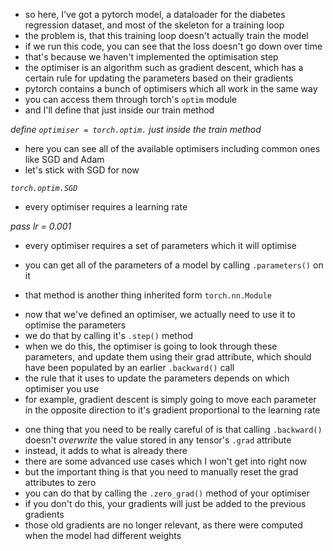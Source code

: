 - so here, I've got a pytorch model, a dataloader for the diabetes regression dataset, and most of the skeleton for a training loop
- the problem is, that this training loop doesn't actually train the model
- if we run this code, you can see that the loss doesn't go down over time
- that's because we haven't implemented the optimisation step
- the optimiser is an algorithm such as gradient descent, which has a certain rule for updating the parameters based on their gradients
- pytorch contains a bunch of optimisers which all work in the same way
- you can access them through torch's `optim` module
- and I'll define that just inside our train method

_define `optimiser = torch.optim.` just inside the train method_

- here you can see all of the available optimisers including common ones like SGD and Adam
- let's stick with SGD for now

_`torch.optim.SGD`_

- every optimiser requires a learning rate

_pass lr = 0.001_

- every optimiser requires a set of parameters which it will optimise

- you can get all of the parameters of a model by calling `.parameters()` on it
- that method is another thing inherited form `torch.nn.Module`

<!-- STEP -->

- now that we've defined an optimiser, we actually need to use it to optimise the parameters
- we do that by calling it's `.step()` method
- when we do this, the optimiser is going to look through these parameters, and update them using their grad attribute, which should have been populated by an earlier `.backward()` call
- the rule that it uses to update the parameters depends on which optimiser you use
- for example, gradient descent is simply going to move each parameter in the opposite direction to it's gradient proportional to the learning rate

<!-- ZERO GRAD -->

- one thing that you need to be really careful of is that calling `.backward()` doesn't _overwrite_ the value stored in any tensor's `.grad` attribute
- instead, it adds to what is already there
- there are some advanced use cases which I won't get into right now
- but the important thing is that you need to manually reset the grad attributes to zero
- you can do that by calling the `.zero_grad()` method of your optimiser
- if you don't do this, your gradients will just be added to the previous gradients
- those old gradients are no longer relevant, as there were computed when the model had different weights
